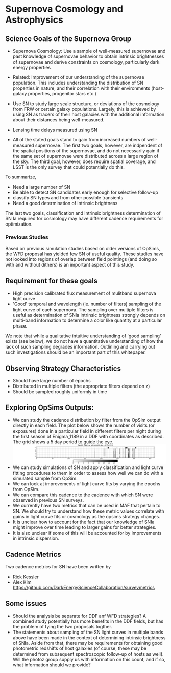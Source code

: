 # Supernova Cosmology and Astrophysics

## Science Goals of the Supernova Group

* Supernova Cosmology: Use a sample of well-measured supernovae and past knowledge of supernovae behavior to obtain intrinsic brightnesses of supernovae and derive constraints on cosmology, particularly dark energy properties
* Related: Improvement of our understanding of the supernovae population. This 
includes understanding the distribution of SN properties in nature, and their correlation with their environments (host-galaxy properties, progenitor stars 
etc.)
* Use SN to study large scale structure, or deviations of the cosmology from 
FRW or certain galaxy populations. Largely, this is achieved by using SN as tracers of their host galaxies with the additional information about their distances being  well-measured.
* Lensing time delays measured using SN

* All of the stated goals stand to gain from increased numbers of well-measured supernovae. The first two goals, however, are indpendent of the spatial
positions of the supernovae, and do not necessarily gain if the same set of supernovae were distributed across a large region of the sky. The third goal, however, does require spatial coverage, and LSST is the only survey that could potentially do this.

To summarize, 

* Need a large number of SN
* Be able to detect SN candidates early enough for selective follow-up
* classify SN types and from other possible transients 
* Need a good determination of intrinsic brightness

The last two goals, classification and intrinsic brightness determination of SN Ia required for cosmology may have different cadence requirements for optimization. 

### Previous Studies

Based on previous simulation studies based on older versions of OpSims, the WFD  proposal has yielded few SN of useful quality. These studies have not looked into regions of overlap between field pointings (and doing so with and without dithers) is an important aspect of this study.
  
## Requirement for these goals

* High precision calibrated flux measurement of mulitband supernova light curve
* 'Good' temporal and wavelength (ie. number of filters) sampling of the light curve of each supernova. The sampling over multiple filters is useful as determination of SNIa intrinsic brightness strongly depends on multi-band information to
 determine a color like quantity at a particular phase. 

We note that while a qualitative intuitive understanding of 'good sampling' exists (see below), we do not have a quantitative understanding of how the lack of such sampling degrades information. Outlining and carrying out such investigations should be an important part of this whitepaper.

## Observing Strategy Characteristics

* Should have large number of epochs
* Distributed in multiple filters (the appropriate filters depend on z)
* Should be sampled roughly uniformly in time
        
## Exploring OpSims Outputs:

* We can study the cadence distribution by filter from the OpSim output directly in each field. The plot below shows the number of visits (or exposures) done in a particular field in different filters per night during the first season of Enigma_1189 in a DDF with coordinates as described. The grid shows a 5 day period to guide the eye. 
![cadence in a season of Enigma 1189 in a field](images/cadence.png)
* We can study simulations of SN and apply classification and light curve fitting procedures to them in order to assess how well we can do with a simulated sample from OpSim. 
* We can look at improvements of light curve fits by varying the epochs from OpSim.
* We can compare this cadence to the cadence with which SN were observed in previous SN surveys.
* We currently have two metrics that can be used in MAF that pertain to SN. We should try to understand how these metric values correlate with gains in light curve fits or cosmology as the opsims strategy changes.
* It is unclear how to account for the fact that our knowledge of SNIa might improve over time leading to larger gains for better strategies. 
* It is also unclear if some of this will be accounted for by improvements in intrinsic dispersion.

## Cadence Metrics
Two cadence metrics for SN have been written by 
* Rick Kessler 
* Alex Kim https://github.com/DarkEnergyScienceCollaboration/surveymetrics

## Some issues

* Should the analysis be separate for DDF anf WFD strategies? A combined study potentially has more benefits in the DDF fields, but has the problem of tying the two proposals togther.
* The statements about sampling of the SN light curves in multiple bands above have been made in the context of determining intrinsic brightness of SNIa. Aside  from that, there may be requirements for obtaining good photometric redshifts of host galaxies (of course, these may be determined from subsequent spectroscopic follow-up of hosts as well). Will the photoz group supply us with information on this count, and if so, what information should we provide?
